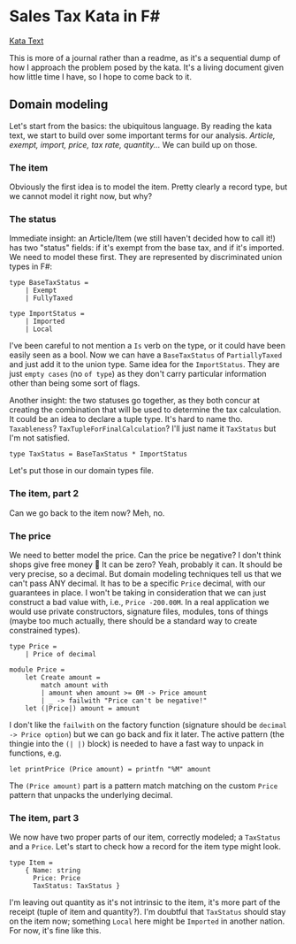 # Sales Tax Kata in F#

[Kata Text](KATA.md)

This is more of a journal rather than a readme, as it's a sequential dump of how I approach the problem posed by the kata. It's a living document given how little time I have, so I hope to come back to it.

## Domain modeling

Let's start from the basics: the ubiquitous language. By reading the kata text, we start to build over some important terms for our analysis. *Article, exempt, import, price, tax rate, quantity...* We can build up on those.

### The item

Obviously the first idea is to model the item. Pretty clearly a record type, but we cannot model it right now, but why?

### The status

Immediate insight: an Article/Item (we still haven't decided how to call it!) has two "status" fields: if it's exempt from the base tax, and if it's imported. We need to model these first. They are represented by discriminated union types in F#:

```f#
type BaseTaxStatus =
    | Exempt
    | FullyTaxed

type ImportStatus =
    | Imported
    | Local
```

I've been careful to not mention a `Is` verb on the type, or it could have been easily seen as a bool. Now we can have a `BaseTaxStatus` of `PartiallyTaxed` and just add it to the union type. Same idea for the `ImportStatus`. They are just `empty cases` (no `of type`) as they don't carry particular information other than being some sort of flags.

Another insight: the two statuses go together, as they both concur at creating the combination that will be used to determine the tax calculation. It could be an idea to declare a tuple type. It's hard to name tho. `Taxableness`? `TaxTupleForFinalCalculation`? I'll just name it `TaxStatus` but I'm not satisfied.

```f#
type TaxStatus = BaseTaxStatus * ImportStatus
```

Let's put those in our domain types file.

### The item, part 2

Can we go back to the item now? Meh, no.

### The price

We need to better model the price. Can the price be negative? I don't think shops give free money 👻 It can be zero? Yeah, probably it can. It should be very precise, so a decimal. But domain modeling techniques tell us that we can't pass ANY decimal. It has to be a specific `Price` decimal, with our guarantees in place. I won't be taking in consideration that we can just construct a bad value with, i.e., `Price -200.00M`. In a real application we would use private constructors, signature files, modules, tons of things (maybe too much actually, there should be a standard way to create constrained types). 

```f#
type Price =
    | Price of decimal
    
module Price =
    let Create amount =
        match amount with
        | amount when amount >= 0M -> Price amount
        | _ -> failwith "Price can't be negative!"
    let (|Price|) amount = amount
```

I don't like the `failwith` on the factory function (signature should be `decimal -> Price option`) but we can go back and fix it later. The active pattern (the thingie into the `(| |)` block) is needed to have a fast way to unpack in functions, e.g.

```f#
let printPrice (Price amount) = printfn "%M" amount
```

The `(Price amount)` part is a pattern match matching on the custom `Price` pattern that unpacks the underlying decimal.

### The item, part 3

We now have two proper parts of our item, correctly modeled; a `TaxStatus` and a `Price`. Let's start to check how a record
for the item type might look.

```f#
type Item =
    { Name: string
      Price: Price
      TaxStatus: TaxStatus }
```

I'm leaving out quantity as it's not intrinsic to the item, it's more part of the receipt (tuple of item and quantity?).
I'm doubtful that `TaxStatus` should stay on the item now; something `Local` here might be `Imported` in another nation.
For now, it's fine like this.

